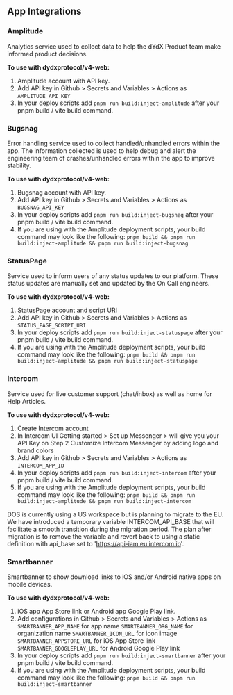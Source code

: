 ## App Integrations
### Amplitude
Analytics service used to collect data to help the dYdX Product team make informed product decisions.

<b>To use with dydxprotocol/v4-web:</b>
1. Amplitude account with API key.
2. Add API key in Github > Secrets and Variables > Actions as `AMPLITUDE_API_KEY`
3. In your deploy scripts add `pnpm run build:inject-amplitude` after your pnpm build / vite build command.

### Bugsnag
Error handling service used to collect handled/unhandled errors within the app. The information collected is used to help debug and alert the engineering team of crashes/unhandled errors within the app to improve stability.

<b>To use with dydxprotocol/v4-web:</b>
1. Bugsnag account with API key.
2. Add API key in Github > Secrets and Variables > Actions as `BUGSNAG_API_KEY`
3. In your deploy scripts add `pnpm run build:inject-bugsnag` after your pnpm build / vite build command.
4. If you are using with the Amplitude deployment scripts, your build command may look like the following: `pnpm build && pnpm run build:inject-amplitude && pnpm run build:inject-bugsnag`

### StatusPage
Service used to inform users of any status updates to our platform. These status updates are manually set and updated by the On Call engineers.

<b>To use with dydxprotocol/v4-web:</b>
1. StatusPage account and script URI
2. Add API key in Github > Secrets and Variables > Actions as `STATUS_PAGE_SCRIPT_URI`
3. In your deploy scripts add `pnpm run build:inject-statuspage` after your pnpm build / vite build command.
4. If you are using with the Amplitude deployment scripts, your build command may look like the following: `pnpm build && pnpm run build:inject-amplitude && pnpm run build:inject-statuspage`

### Intercom
Service used for live customer support (chat/inbox) as well as home for Help Articles.

<b>To use with dydxprotocol/v4-web:</b>
1. Create Intercom account
2. In Intercom UI
Getting started > Set up Messenger > will give you your API Key on Step 2
Customize Intercom Messenger by adding logo and brand colors
3. Add API key in Github > Secrets and Variables > Actions as `INTERCOM_APP_ID`
4. In your deploy scripts add `pnpm run build:inject-intercom` after your pnpm build / vite build command.
5. If you are using with the Amplitude deployment scripts, your build command may look like the following: `pnpm build && pnpm run build:inject-amplitude && pnpm run build:inject-intercom`

DOS is currently using a US workspace but is planning to migrate to the EU. We have introduced a temporary variable INTERCOM_API_BASE that will facilitate a smooth transition during the migration period. The plan after migration is to remove the variable and revert back to using a static definition with api_base set to 'https://api-iam.eu.intercom.io'.

### Smartbanner
Smartbanner to show download links to iOS and/or Android native apps on mobile devices.

<b>To use with dydxprotocol/v4-web:</b>
1. iOS app App Store link or Android app Google Play link.
2. Add configurations in Github > Secrets and Variables > Actions as 
    `SMARTBANNER_APP_NAME` for app name
    `SMARTBANNER_ORG_NAME` for organization name
    `SMARTBANNER_ICON_URL` for icon image
    `SMARTBANNER_APPSTORE_URL` for iOS App Store link
    `SMARTBANNER_GOOGLEPLAY_URL` for Android Google Play link
3. In your deploy scripts add `pnpm run build:inject-smartbanner` after your pnpm build / vite build command.
4. If you are using with the Amplitude deployment scripts, your build command may look like the following: `pnpm build && pnpm run build:inject-smartbanner`
